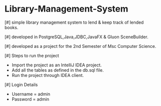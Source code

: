 # Library-Management-System

[#] simple library management system to lend & keep track of          lended   books. 

[#] developed in PostgreSQL,Java,JDBC,JavaFX & Gluon SceneBuilder.

[#] developed as a project for the 2nd Semester of Msc Computer       Science.

[#] Steps to run the project
- Import the project as an IntelliJ IDEA project.
- Add all the tables as defined in the db.sql file.
- Run the project through IDEA client.

[#] Login Details
- Username = admin  
- Password = admin
